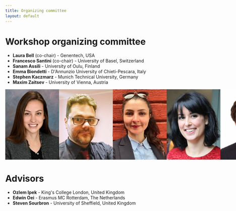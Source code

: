 ```yaml
--- 
title: Organizing committee
layout: default
--- 
```

# Workshop organizing committee
* **Laura Bell** (co-chair) - Genentech, USA
* **Francesco Santini** (co-chair) - University of Basel, Switzerland
* **Sanam Assili** - University of Oulu, Finland
* **Emma Biondetti** - D'Annunzio University of Chieti-Pescara, Italy
* **Stephen Kaczmarz** - Munich Technical University, Germany
* **Maxim Zaitsev** - University of Vienna, Austria

<img src="/images/committee.jpg" style="max-width: max-content; width: 1024px"/>

# Advisors
* **Ozlem Ipek** - King's College London, United Kingdom
* **Edwin Oei** - Erasmus MC Rotterdam, The Netherlands
* **Steven Sourbron** - University of Sheffield, United Kingdom
